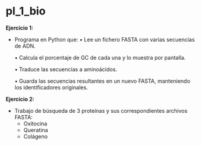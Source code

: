 # pl_1_bio

**Ejercicio 1:**
- Programa en Python que:
	•	Lee un fichero FASTA con varias secuencias de ADN.

	•	Calcula el porcentaje de GC de cada una y lo muestra por pantalla.

	•	Traduce las secuencias a aminoácidos.

	•	Guarda las secuencias resultantes en un nuevo FASTA, manteniendo los identificadores originales.

**Ejercicio 2:**
- Trabajo de búsqueda de 3 proteínas y sus correspondientes archivos FASTA:
  - Oxitocina
  - Queratina
  - Colágeno
